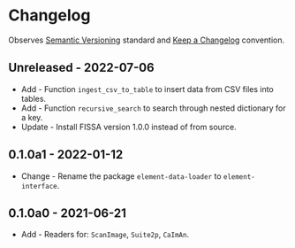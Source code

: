 # Changelog

Observes [Semantic Versioning](https://semver.org/spec/v2.0.0.html) standard and [Keep a Changelog](https://keepachangelog.com/en/1.0.0/) convention.

## Unreleased - 2022-07-06
+ Add - Function `ingest_csv_to_table` to insert data from CSV files into tables.
+ Add - Function `recursive_search` to search through nested dictionary for a key.
+ Update - Install FISSA version 1.0.0 instead of from source. 

## 0.1.0a1 - 2022-01-12
+ Change - Rename the package `element-data-loader` to `element-interface`.

## 0.1.0a0 - 2021-06-21
+ Add - Readers for: `ScanImage`, `Suite2p`, `CaImAn`.